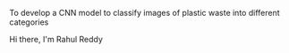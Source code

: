 To develop a CNN model to classify images of plastic waste into different categories


Hi there, I'm Rahul Reddy
